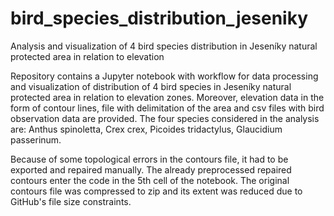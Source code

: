 # bird_species_distribution_jeseniky
Analysis and visualization of 4 bird species distribution in Jeseníky natural protected area in relation to elevation

Repository contains a Jupyter notebook with workflow for data processing and visualization of distribution of 4 bird species in Jeseníky natural protected area in relation to elevation zones. Moreover, elevation data in the form of contour lines, file with delimitation of the area and csv files with bird observation data are provided. The four species considered in the analysis are: Anthus spinoletta, Crex crex, Picoides tridactylus, Glaucidium passerinum.

Because of some topological errors in the contours file, it had to be exported and repaired manually. The already preprocessed repaired contours enter the code in the 5th cell of the notebook. 
The original contours file was compressed to zip and its extent was reduced due to GitHub's file size constraints.
